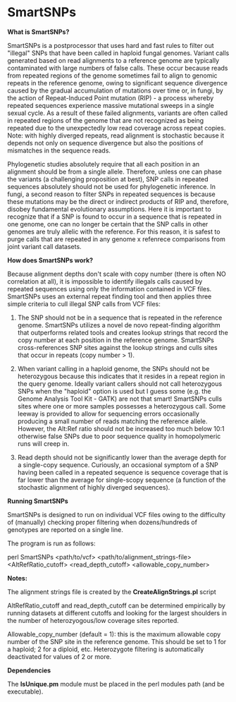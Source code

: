 # SmartSNPs

**What is SmartSNPs?**

SmartSNPs is a postprocessor that uses hard and fast rules to filter out "illegal" SNPs that have been called in haploid fungal genomes. Variant calls generated based on read alignments to a reference genome are typically contaminated with large numbers of false calls. These occur because reads from repeated regions of the genome sometimes fail to align to genomic repeats in the reference genome, owing to significant sequence divergence caused by the gradual accumulation of mutations over time or, in fungi, by the action of Repeat-Induced Point mutation (RIP) - a process whereby repeated sequences experience massive mutational sweeps in a single sexual cycle. As a result of these failed alignments, variants are often called in repeated regions of the genome that are not recognized as being repeated due to the unexpectedly low read coverage across repeat copies. Note: with highly diverged repeats, read alignment is stochastic because it depends not only on sequence divergence but also the positions of mismatches in the sequence reads.

Phylogenetic studies absolutely require that all each position in an alignment should be from a single allele. Therefore, unless one can phase the variants (a challenging proposition at best), SNP calls in repeated sequences absolutely should not be used for phylogenetic inference. In fungi, a second reason to filter SNPs in repeated sequences is because these mutations may be the direct or indirect products of RIP and, therefore, disobey fundamental evolutionary assumptions. Here it is important to recognize that if a SNP is found to occur in a sequence that is repeated in one genome, one can no longer be certain that the SNP calls in other genomes are truly allelic with the reference. For this reason, it is safest to purge calls that are repeated in any genome x refenrece comparisons from joint variant call datasets.

**How does SmartSNPs work?**

Because alignment depths don't scale with copy number (there is often NO correlation at all), it is impossible to identify illegals calls caused by repeated sequences using only the information contained in VCF files. SmartSNPs uses an external repeat finding tool and then applies three simple criteria to cull illegal SNP calls from VCF files:

1. The SNP should not be in a sequence that is repeated in the reference genome. SmartSNPs utilizes a novel de novo repeat-finding algorithm that outperforms related tools and creates lookup strings that record the copy number at each position in the reference genome. SmartSNPs cross-references SNP sites against the lookup strings and culls sites that occur in repeats (copy number > 1).

2. When variant calling in a haploid genome, the SNPs should not be heterozygous because this indicates that it resides in a repeat region in the query genome. Ideally variant callers should not call heterozygous SNPs when the "haploid" option is used but I guess some (e.g. the Genome Analysis Tool Kit - GATK) are not that smart! SmartSNPs culls sites where one or more samples possesses a heterozygous call. Some leeway is provided to allow for sequencing errors occasionally producing a small number of reads matching the reference allele. However, the Alt:Ref ratio should not be increased too much below 10:1 otherwise false SNPs due to poor sequence quality in homopolymeric runs will creep in. 

3. Read depth should not be significantly lower than the average depth for a single-copy sequence. Curiously, an occasional symptom of a SNP having been called in a repeated sequence is sequence coverage that is far lower than the average for single-scopy sequence (a function of the stochastic alignment of highly diverged sequences).

**Running SmartSNPs**

SmartSNPs is designed to run on individual VCF files owing to the difficulty of (manually) checking proper filtering when dozens/hundreds of genotypes are reported on a single line.

The program is run as follows:

  perl SmartSNPs <path/to/vcf> <path/to/alignment_strings-file> <AltRefRatio_cutoff> <read_depth_cutoff> <allowable_copy_number>
        
**Notes:**

  The alignment strings file is created by the **CreateAlignStrings.pl** script

  AltRefRatio_cutoff and read_depth_cutoff can be determined empirically by running datasets at different cutoffs and looking for the largest shoulders in the number of heterozyogous/low coverage sites reported.
  
  Allowable_copy_number (default = 1): this is the maximum allowable copy number of the SNP site in the reference genome. This should be set to 1 for a haploid; 2 for a diploid, etc. Heterozygote filtering is automatically deactivated for values of 2 or more. 

**Dependencies**

The **IsUnique.pm** module must be placed in the perl modules path (and be executable).


